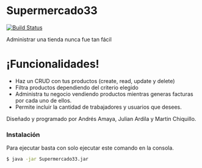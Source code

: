 # Supermercado33



[![Build Status](https://travis-ci.org/joemccann/dillinger.svg?branch=master)](https://travis-ci.org/joemccann/dillinger)
>
Administrar una tienda nunca fue tan fácil


# ¡Funcionalidades!

  - Haz un CRUD con tus productos (create, read, update y delete)
  - Filtra productos dependiendo del criterio elegido
  - Administra tu negocio vendiendo productos mientras generas facturas por cada uno de ellos.
  - Permite incluir la cantidad de trabajadores y usuarios que desees.



Diseñado y programado por Andrés Amaya, Julian Ardila y Martin Chiquillo. 


### Instalación

Para ejecutar basta con solo ejecutar este comando en la consola.

```sh
$ java -jar Supermercado33.jar
```
